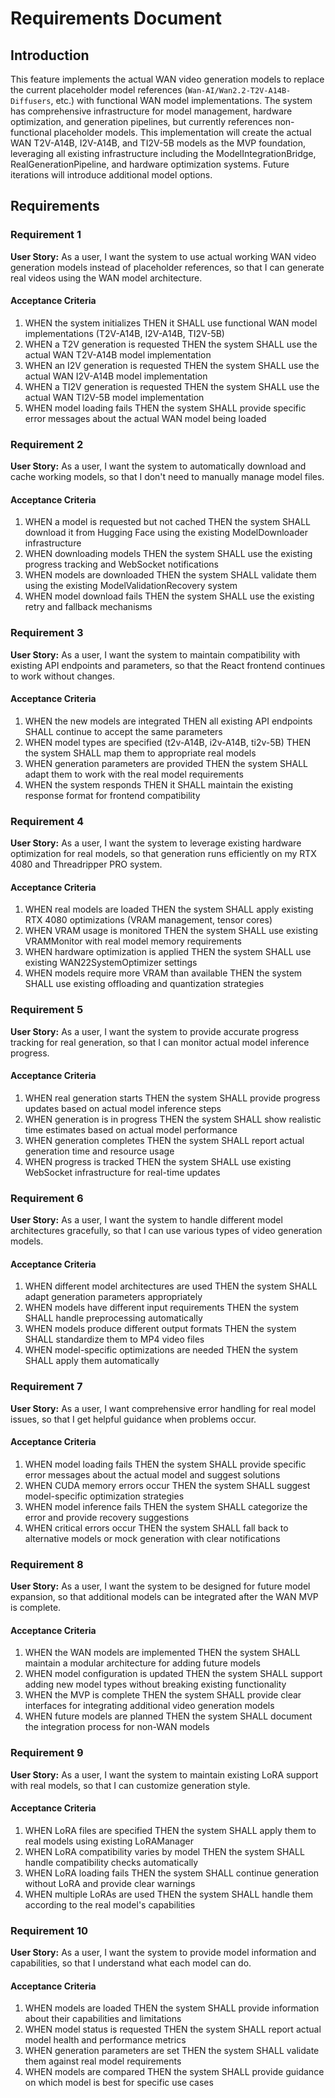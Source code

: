 # Requirements Document

## Introduction

This feature implements the actual WAN video generation models to replace the current placeholder model references (`Wan-AI/Wan2.2-T2V-A14B-Diffusers`, etc.) with functional WAN model implementations. The system has comprehensive infrastructure for model management, hardware optimization, and generation pipelines, but currently references non-functional placeholder models. This implementation will create the actual WAN T2V-A14B, I2V-A14B, and TI2V-5B models as the MVP foundation, leveraging all existing infrastructure including the ModelIntegrationBridge, RealGenerationPipeline, and hardware optimization systems. Future iterations will introduce additional model options.

## Requirements

### Requirement 1

**User Story:** As a user, I want the system to use actual working WAN video generation models instead of placeholder references, so that I can generate real videos using the WAN model architecture.

#### Acceptance Criteria

1. WHEN the system initializes THEN it SHALL use functional WAN model implementations (T2V-A14B, I2V-A14B, TI2V-5B)
2. WHEN a T2V generation is requested THEN the system SHALL use the actual WAN T2V-A14B model implementation
3. WHEN an I2V generation is requested THEN the system SHALL use the actual WAN I2V-A14B model implementation
4. WHEN a TI2V generation is requested THEN the system SHALL use the actual WAN TI2V-5B model implementation
5. WHEN model loading fails THEN the system SHALL provide specific error messages about the actual WAN model being loaded

### Requirement 2

**User Story:** As a user, I want the system to automatically download and cache working models, so that I don't need to manually manage model files.

#### Acceptance Criteria

1. WHEN a model is requested but not cached THEN the system SHALL download it from Hugging Face using the existing ModelDownloader infrastructure
2. WHEN downloading models THEN the system SHALL use the existing progress tracking and WebSocket notifications
3. WHEN models are downloaded THEN the system SHALL validate them using the existing ModelValidationRecovery system
4. WHEN model download fails THEN the system SHALL use the existing retry and fallback mechanisms

### Requirement 3

**User Story:** As a user, I want the system to maintain compatibility with existing API endpoints and parameters, so that the React frontend continues to work without changes.

#### Acceptance Criteria

1. WHEN the new models are integrated THEN all existing API endpoints SHALL continue to accept the same parameters
2. WHEN model types are specified (t2v-A14B, i2v-A14B, ti2v-5B) THEN the system SHALL map them to appropriate real models
3. WHEN generation parameters are provided THEN the system SHALL adapt them to work with the real model requirements
4. WHEN the system responds THEN it SHALL maintain the existing response format for frontend compatibility

### Requirement 4

**User Story:** As a user, I want the system to leverage existing hardware optimization for real models, so that generation runs efficiently on my RTX 4080 and Threadripper PRO system.

#### Acceptance Criteria

1. WHEN real models are loaded THEN the system SHALL apply existing RTX 4080 optimizations (VRAM management, tensor cores)
2. WHEN VRAM usage is monitored THEN the system SHALL use existing VRAMMonitor with real model memory requirements
3. WHEN hardware optimization is applied THEN the system SHALL use existing WAN22SystemOptimizer settings
4. WHEN models require more VRAM than available THEN the system SHALL use existing offloading and quantization strategies

### Requirement 5

**User Story:** As a user, I want the system to provide accurate progress tracking for real generation, so that I can monitor actual model inference progress.

#### Acceptance Criteria

1. WHEN real generation starts THEN the system SHALL provide progress updates based on actual model inference steps
2. WHEN generation is in progress THEN the system SHALL show realistic time estimates based on actual model performance
3. WHEN generation completes THEN the system SHALL report actual generation time and resource usage
4. WHEN progress is tracked THEN the system SHALL use existing WebSocket infrastructure for real-time updates

### Requirement 6

**User Story:** As a user, I want the system to handle different model architectures gracefully, so that I can use various types of video generation models.

#### Acceptance Criteria

1. WHEN different model architectures are used THEN the system SHALL adapt generation parameters appropriately
2. WHEN models have different input requirements THEN the system SHALL handle preprocessing automatically
3. WHEN models produce different output formats THEN the system SHALL standardize them to MP4 video files
4. WHEN model-specific optimizations are needed THEN the system SHALL apply them automatically

### Requirement 7

**User Story:** As a user, I want comprehensive error handling for real model issues, so that I get helpful guidance when problems occur.

#### Acceptance Criteria

1. WHEN model loading fails THEN the system SHALL provide specific error messages about the actual model and suggest solutions
2. WHEN CUDA memory errors occur THEN the system SHALL suggest model-specific optimization strategies
3. WHEN model inference fails THEN the system SHALL categorize the error and provide recovery suggestions
4. WHEN critical errors occur THEN the system SHALL fall back to alternative models or mock generation with clear notifications

### Requirement 8

**User Story:** As a user, I want the system to be designed for future model expansion, so that additional models can be integrated after the WAN MVP is complete.

#### Acceptance Criteria

1. WHEN the WAN models are implemented THEN the system SHALL maintain a modular architecture for adding future models
2. WHEN model configuration is updated THEN the system SHALL support adding new model types without breaking existing functionality
3. WHEN the MVP is complete THEN the system SHALL provide clear interfaces for integrating additional video generation models
4. WHEN future models are planned THEN the system SHALL document the integration process for non-WAN models

### Requirement 9

**User Story:** As a user, I want the system to maintain existing LoRA support with real models, so that I can customize generation style.

#### Acceptance Criteria

1. WHEN LoRA files are specified THEN the system SHALL apply them to real models using existing LoRAManager
2. WHEN LoRA compatibility varies by model THEN the system SHALL handle compatibility checks automatically
3. WHEN LoRA loading fails THEN the system SHALL continue generation without LoRA and provide clear warnings
4. WHEN multiple LoRAs are used THEN the system SHALL handle them according to the real model's capabilities

### Requirement 10

**User Story:** As a user, I want the system to provide model information and capabilities, so that I understand what each model can do.

#### Acceptance Criteria

1. WHEN models are loaded THEN the system SHALL provide information about their capabilities and limitations
2. WHEN model status is requested THEN the system SHALL report actual model health and performance metrics
3. WHEN generation parameters are set THEN the system SHALL validate them against real model requirements
4. WHEN models are compared THEN the system SHALL provide guidance on which model is best for specific use cases
